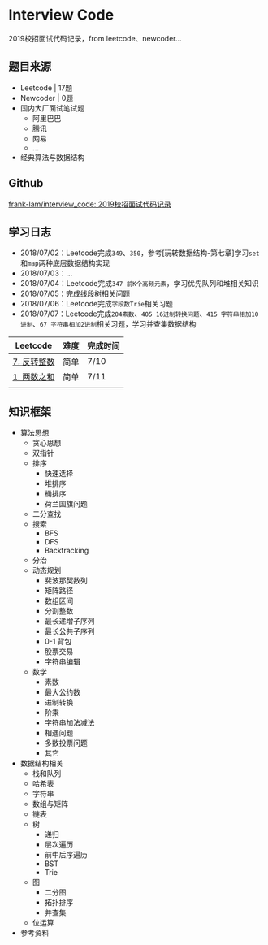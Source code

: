 # Interview Code

2019校招面试代码记录，from leetcode、newcoder...

## 题目来源

- Leetcode | 17题
- Newcoder | 0题
- 国内大厂面试笔试题
  - 阿里巴巴
  - 腾讯
  - 网易
  - ...
- 经典算法与数据结构



## Github

[frank-lam/interview_code: 2019校招面试代码记录](https://github.com/frank-lam/interview_code)



## 学习日志

- 2018/07/02：Leetcode完成`349`、`350`，参考[玩转数据结构-第七章]学习`set`和`map`两种底层数据结构实现
- 2018/07/03：...
- 2018/07/04：Leetcode完成`347 前K个高频元素`，学习优先队列和堆相关知识
- 2018/07/05：完成线段树相关问题
- 2018/07/06：Leetcode完成`字段数Trie`相关习题
- 2018/07/07：Leetcode完成`204素数`、`405 16进制转换问题`、`415 字符串相加10进制`、`67 字符串相加2进制`相关习题，学习并查集数据结构

| Leetcode                                                     | 难度 | 完成时间 |
| ------------------------------------------------------------ | ---- | -------- |
| [7. 反转整数](https://leetcode-cn.com/problems/reverse-integer/description/) | 简单 | 7/10     |
| [1. 两数之和](https://leetcode-cn.com/problems/two-sum/description/) | 简单 | 7/11     |
|                                                              |      |          |





## 知识框架

- 算法思想
  - 贪心思想
  - 双指针
  - 排序
    - 快速选择
    - 堆排序
    - 桶排序
    - 荷兰国旗问题
  - 二分查找
  - 搜索
    - BFS
    - DFS
    - Backtracking
  - 分治
  - 动态规划
    - 斐波那契数列
    - 矩阵路径
    - 数组区间
    - 分割整数
    - 最长递增子序列
    - 最长公共子序列
    - 0-1 背包
    - 股票交易
    - 字符串编辑
  - 数学
    - 素数
    - 最大公约数
    - 进制转换
    - 阶乘
    - 字符串加法减法
    - 相遇问题
    - 多数投票问题
    - 其它
- 数据结构相关
  - 栈和队列
  - 哈希表
  - 字符串
  - 数组与矩阵
  - 链表
  - 树
    - 递归
    - 层次遍历
    - 前中后序遍历
    - BST
    - Trie
  - 图
    - 二分图
    - 拓扑排序
    - 并查集
  - 位运算
- 参考资料
